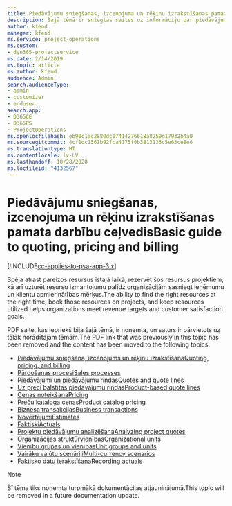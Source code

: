 ```yaml
---
title: Piedāvājumu sniegšanas, izcenojuma un rēķinu izrakstīšanas pamata darbību ceļvedis
description: Šajā tēmā ir sniegtas saites uz informāciju par piedāvājumu sniegšanas, izcenojuma un rēķinu izrakstīšanas pamata darbībām programmā Project Service Automation.
author: kfend
manager: kfend
ms.service: project-operations
ms.custom:
- dyn365-projectservice
ms.date: 2/14/2019
ms.topic: article
ms.author: kfend
audience: Admin
search.audienceType:
- admin
- customizer
- enduser
search.app:
- D365CE
- D365PS
- ProjectOperations
ms.openlocfilehash: eb90c1ac2880dc07414276618a8259d17932b4a0
ms.sourcegitcommit: 4cf1dc1561b92fca4175f0b3813133c5e63ce8e6
ms.translationtype: HT
ms.contentlocale: lv-LV
ms.lasthandoff: 10/28/2020
ms.locfileid: "4132567"
---
```

# <a name="basic-guide-to-quoting-pricing-and-billing"></a><span data-ttu-id="ec3c5-103">Piedāvājumu sniegšanas, izcenojuma un rēķinu izrakstīšanas pamata darbību ceļvedis</span><span class="sxs-lookup"><span data-stu-id="ec3c5-103">Basic guide to quoting, pricing and billing</span></span>

[!INCLUDE[cc-applies-to-psa-app-3.x](../../includes/cc-applies-to-psa-app-3x.md)]

<span data-ttu-id="ec3c5-104">Spēja atrast pareizos resursus īstajā laikā, rezervēt šos resursus projektiem, kā arī uzturēt resursu izmantojumu palīdz organizācijām sasniegt ieņēmumu un klientu apmierinātības mērķus.</span><span class="sxs-lookup"><span data-stu-id="ec3c5-104">The ability to find the right resources at the right time, book those resources on projects, and keep resources utilized helps organizations meet revenue targets and customer satisfaction goals.</span></span> 

<span data-ttu-id="ec3c5-105">PDF saite, kas iepriekš bija šajā tēmā, ir noņemta, un saturs ir pārvietots uz tālāk norādītajām tēmām.</span><span class="sxs-lookup"><span data-stu-id="ec3c5-105">The PDF link that was previously in this topic has been removed and the content has been moved to the following topics:</span></span>

- [<span data-ttu-id="ec3c5-106">Piedāvājumu sniegšana, izcenojums un rēķinu izrakstīšana</span><span class="sxs-lookup"><span data-stu-id="ec3c5-106">Quoting, pricing, and billing</span></span>](../quote-bill-price.md)
- [<span data-ttu-id="ec3c5-107">Pārdošanas procesi</span><span class="sxs-lookup"><span data-stu-id="ec3c5-107">Sales processes</span></span>](../basic-sales-process.md)
- [<span data-ttu-id="ec3c5-108">Piedāvājumi un piedāvājumu rindas</span><span class="sxs-lookup"><span data-stu-id="ec3c5-108">Quotes and quote lines</span></span>](../basic-quote-lines.md)
- [<span data-ttu-id="ec3c5-109">Uz preci balstītas piedāvājumu rindas</span><span class="sxs-lookup"><span data-stu-id="ec3c5-109">Product-based quote lines</span></span>](../product-based-quote-lines.md)
- [<span data-ttu-id="ec3c5-110">Cenas noteikšana</span><span class="sxs-lookup"><span data-stu-id="ec3c5-110">Pricing</span></span>](../basic-pricing.md)
- [<span data-ttu-id="ec3c5-111">Preču kataloga cenas</span><span class="sxs-lookup"><span data-stu-id="ec3c5-111">Product catalog pricing</span></span>](../product-catalog-pricing.md)
- [<span data-ttu-id="ec3c5-112">Biznesa transakcijas</span><span class="sxs-lookup"><span data-stu-id="ec3c5-112">Business transactions</span></span>](../basic-business-transactions.md)
- [<span data-ttu-id="ec3c5-113">Novērtējumi</span><span class="sxs-lookup"><span data-stu-id="ec3c5-113">Estimates</span></span>](../estimates.md)
- [<span data-ttu-id="ec3c5-114">Faktiski</span><span class="sxs-lookup"><span data-stu-id="ec3c5-114">Actuals</span></span>](../actuals.md)
- [<span data-ttu-id="ec3c5-115">Projektu piedāvājumu analizēšana</span><span class="sxs-lookup"><span data-stu-id="ec3c5-115">Analyzing project quotes</span></span>](../basic-analyzing-quotes.md)
- [<span data-ttu-id="ec3c5-116">Organizācijas struktūrvienības</span><span class="sxs-lookup"><span data-stu-id="ec3c5-116">Organizational units</span></span>](../advanced-organizational.md)
- [<span data-ttu-id="ec3c5-117">Vienību grupas un vienības</span><span class="sxs-lookup"><span data-stu-id="ec3c5-117">Unit groups and units</span></span>](../advanced-units.md)
- [<span data-ttu-id="ec3c5-118">Vairāku valūtu scenāriji</span><span class="sxs-lookup"><span data-stu-id="ec3c5-118">Multi-currency scenarios</span></span>](../advanced-currency.md)
- [<span data-ttu-id="ec3c5-119">Faktisko datu ierakstīšana</span><span class="sxs-lookup"><span data-stu-id="ec3c5-119">Recording actuals</span></span>](../advanced-actuals.md)

> [!NOTE]
> <span data-ttu-id="ec3c5-120">Šī tēma tiks noņemta turpmākā dokumentācijas atjauninājumā.</span><span class="sxs-lookup"><span data-stu-id="ec3c5-120">This topic will be removed in a future documentation update.</span></span> 
